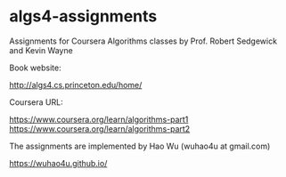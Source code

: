 # algs4-assignments
Assignments for Coursera Algorithms classes by Prof. Robert Sedgewick and Kevin Wayne

Book website:

http://algs4.cs.princeton.edu/home/

Coursera URL:

https://www.coursera.org/learn/algorithms-part1
https://www.coursera.org/learn/algorithms-part2

The assignments are implemented by Hao Wu (wuhao4u at gmail.com)

https://wuhao4u.github.io/
